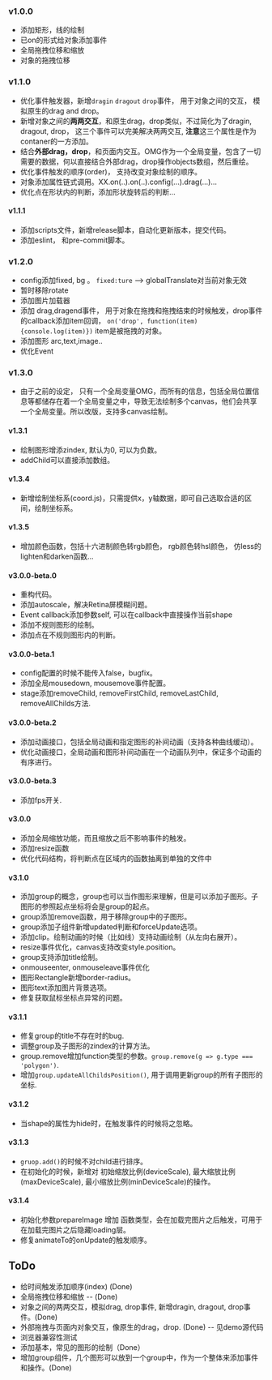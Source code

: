 ### v1.0.0
* 添加矩形，线的绘制
* 已on的形式给对象添加事件
* 全局拖拽位移和缩放
* 对象的拖拽位移

### v1.1.0
* 优化事件触发器，新增`dragin` `dragout` `drop`事件， 用于对象之间的交互， 模拟原生的drag and drop。
* 新增对象之间的**两两交互**，和原生drag，drop类似，不过简化为了dragin, dragout, drop， 这三个事件可以完美解决两两交互, **注意**这三个属性是作为contaner的一方添加。
* 结合**外部drag，drop**，和页面内交互。OMG作为一个全局变量，包含了一切需要的数据，何以直接结合外部drag，drop操作objects数组，然后重绘。
* 优化事件触发的顺序(order)， 支持改变对象绘制的顺序。
* 对象添加属性链式调用。XX.on(..).on(..).config(...).drag(...)...
* 优化点在形状内的判断，添加形状旋转后的判断...

#### v1.1.1
* 添加scripts文件，新增release脚本，自动化更新版本，提交代码。
* 添加eslint， 和pre-commit脚本。

### v1.2.0
* config添加fixed, bg 。 `fixed:ture` --> globalTranslate对当前对象无效
* 暂时移除rotate
* 添加图片加载器
* 添加 drag,dragend事件， 用于对象在拖拽和拖拽结束的时候触发，drop事件的callback添加item回调， `on('drop', function(item) {console.log(item)})` item是被拖拽的对象。
* 添加图形 arc,text,image..
* 优化Event

### v1.3.0
* 由于之前的设定， 只有一个全局变量OMG，而所有的信息，包括全局位置信息等都储存在着一个全局变量之中，导致无法绘制多个canvas，他们会共享一个全局变量。所以改版，支持多canvas绘制。

#### v1.3.1
* 绘制图形增添zindex, 默认为0, 可以为负数。
* addChild可以直接添加数组。

#### v1.3.4
*  新增绘制坐标系(coord.js)，只需提供x，y轴数据，即可自己选取合适的区间，绘制坐标系。

#### v1.3.5
*  增加颜色函数，包括十六进制颜色转rgb颜色， rgb颜色转hsl颜色， 仿less的lighten和darken函数...

#### v3.0.0-beta.0
*  重构代码。
*  添加autoscale，解决Retina屏模糊问题。
*  Event callback添加参数self, 可以在callback中直接操作当前shape
*  添加不规则图形的绘制。
*  添加点在不规则图形内的判断。

#### v3.0.0-beta.1
* config配置的时候不能传入false，bugfix。
* 添加全局mousedown, mousemove事件配置。
* stage添加removeChild, removeFirstChild, removeLastChild, removeAllChilds方法.

#### v3.0.0-beta.2
* 添加动画接口，包括全局动画和指定图形的补间动画（支持各种曲线缓动）。
* 优化动画接口，全局动画和图形补间动画在一个动画队列中，保证多个动画的有序进行。

#### v3.0.0-beta.3
* 添加fps开关.

#### v3.0.0
* 添加全局缩放功能，而且缩放之后不影响事件的触发。
* 添加resize函数
* 优化代码结构，将判断点在区域内的函数抽离到单独的文件中

#### v3.1.0
* 添加group的概念，group也可以当作图形来理解，但是可以添加子图形。子图形的参照起点坐标将会是group的起点。
* group添加remove函数，用于移除group中的子图形。
* group添加子组件新增updated判断和forceUpdate选项。
* 添加clip。绘制动画的时候（比如线）支持动画绘制（从左向右展开）。
* resize事件优化，canvas支持改变style.position。
* group支持添加title绘制。
* onmouseenter, onmouseleave事件优化
* 图形Rectangle新增border-radius。
* 图形text添加图片背景选项。
* 修复获取鼠标坐标点异常的问题。

#### v3.1.1
* 修复group的title不存在时的bug.
* 调整group及子图形的zindex的计算方法。
* group.remove增加function类型的参数。`group.remove(g => g.type === 'polygon')`.
* 增加`group.updateAllChildsPosition()`, 用于调用更新group的所有子图形的坐标.

#### v3.1.2
* 当shape的属性为hide时，在触发事件的时候将之忽略。

#### v3.1.3
* `gruop.add()`的时候不对child进行排序。
* 在初始化的时候，新增对 初始缩放比例(deviceScale), 最大缩放比例(maxDeviceScale), 最小缩放比例(minDeviceScale)的操作。

#### v3.1.4
* 初始化参数prepareImage 增加 函数类型，会在加载完图片之后触发，可用于在加载完图片之后隐藏loading层。
* 修复animateTo的onUpdate的触发顺序。


## ToDo

* 给时间触发添加顺序(index) (Done)
* 全局拖拽位移和缩放 -- (Done)
* 对象之间的两两交互，模拟drag, drop事件, 新增dragin, dragout, drop事件。(Done)
* 外部拖拽与页面内对象交互，像原生的drag，drop. (Done) -- 见demo源代码
* 浏览器兼容性测试
* 添加基本，常见的图形的绘制（Done）
* 增加group组件，几个图形可以放到一个group中，作为一个整体来添加事件和操作。(Done)